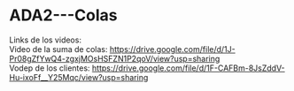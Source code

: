 # ADA2---Colas

Links de los videos:                                  
Video de la suma de colas: https://drive.google.com/file/d/1J-Pr08gZfYwQ4-zgxjMOsHSFZN1P2qoV/view?usp=sharing                              
Vodep de los clientes: https://drive.google.com/file/d/1F-CAFBm-8JsZddV-Hu-ixoFf__Y25Mqc/view?usp=sharing
